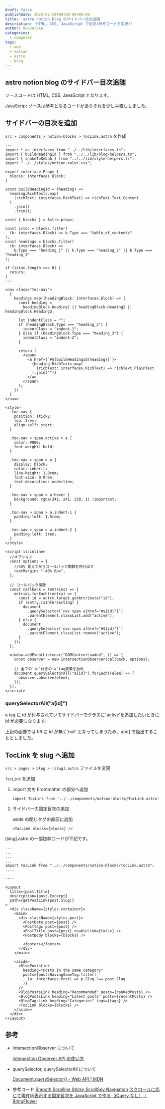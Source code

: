 ```yaml
---
draft: false
publishDate: 2023-02-24T09:00:00+09:00
title: 'astro notion blog のサイドバー目次追随'
description: 'HTML, CSS, JavaScript で記述(参考コードを変更)'
author: nuovotaka
categories:
  - computer
tags:
  - web
  - notion
  - astro
  - blog
---
```


## astro notion blog のサイドバー目次追随

ソースコードは HTML, CSS, JavaScript となります。

JavaScript ソースは参考となるコードがありそれを少し手直ししました。

## サイドバーの目次を追加

`src > components > notion-blocks > TocLink.astro` を作成

```tsx
---
import * as interfaces from "../../lib/interfaces.ts";
import { buildHeadingId } from "../../lib/blog-helpers.ts";
import { snakeToKebab } from "../../lib/style-helpers.ts";
import "../../styles/notion-color.css";

export interface Props {
  blocks: interfaces.Block;
}

const buildHeadingId = (heading) =>
  heading.RichTexts.map(
    (richText: interfaces.RichText) => richText.Text.Content
  )
    .join()
    .trim();

const { blocks } = Astro.props;

const istoc = blocks.filter(
  (b: interfaces.Block) => b.Type === "table_of_contents"
);
const headings = blocks.filter(
  (b: interfaces.Block) =>
    b.Type === "heading_1" || b.Type === "heading_2" || b.Type === "heading_3"
);

if (istoc.length === 0) {
  return;
}
---

<nav class="toc-nav">
  {
    headings.map((headingBlock: interfaces.Block) => {
      const heading =
        headingBlock.Heading1 || headingBlock.Heading2 || headingBlock.Heading3;

      let indentClass = "";
      if (headingBlock.Type === "heading_2") {
        indentClass = "indent-1";
      } else if (headingBlock.Type === "heading_3") {
        indentClass = "indent-2";
      }

      return (
        <span>
          <a href={`#${buildHeadingId(heading)}`}>
            {heading.RichTexts.map(
              (richText: interfaces.RichText) => richText.PlainText
            ).join("")}
          </a>
        </span>
      );
    })
  }
</nav>

<style>
  .toc-nav {
    position: sticky;
    top: 2rem;
    align-self: start;
  }

  .toc-nav > span.active > a {
    color: #000;
    font-weight: bold;
  }

  .toc-nav > span > a {
    display: block;
    color: inherit;
    line-height: 1.8rem;
    font-size: 0.9rem;
    text-decoration: underline;
  }

  .toc-nav > span > a:hover {
    background: rgba(241, 241, 239, 1) !important;
  }

  .toc-nav > span > a.indent-1 {
    padding-left: 1.5rem;
  }

  .toc-nav > span > a.indent-2 {
    padding-left: 3rem;
  }
</style>

<script is:inline>
  //オプション
  const options = {
    //40% 見えてからコールバック関数を呼び出す
    rootMargin: "-40% 0px",
  };

  // コールバック関数
  const callback = (entries) => {
    entries.forEach((entry) => {
      const id = entry.target.getAttribute("id");
      if (entry.isIntersecting) {
        document
          .querySelector(`nav span a[href="#${id}"]`)
          .parentElement.classList.add("active");
      } else {
        document
          .querySelector(`nav span a[href="#${id}"]`)
          .parentElement.classList.remove("active");
      }
    });
  };

  window.addEventListener("DOMContentLoaded", () => {
    const observer = new IntersectionObserver(callback, options);

    // 全ての`id`付きの`a`tag要素を抽出
    document.querySelectorAll("a[id]").forEach((elem) => {
      observer.observe(elem);
    });
  });
</script>
```

### querySelectorAll(”a[id]”)

a tag に id が付与されていてサイドバーでクラスに’.active’を追加したいときに id が必要になります。

上記の画像では h6 に id が無く’null’ となってしまうため、a[id] で抽出することとしました。

## TocLink を slug へ追加

`src > pages > blog > [slug].astro` ファイルを変更

`TocLink` を追加

1. import 文を Frontmatter の部分へ追加

   ```tsx
   import TocLink from '../../components/notion-blocks/TocLink.astro'
   ```

2. サイドバーの固定目次の追加

   aside の閉じタグの直前に追加

   ```tsx
   <TocLink blocks={blocks} />
   ```

[slug].astro の一部抜粋コードが下記です。

```tsx
---
...
...
...
import TocLink from "../../components/notion-blocks/TocLink.astro";
....

----

<Layout
  title={post.Title}
  description={post.Excerpt}
  path={getPostLink(post.Slug)}
>
  <div className={styles.container}>
    <main>
      <div className={styles.post}>
        <PostDate post={post} />
        <PostTags post={post} />
        <PostTitle post={post} enableLink={false} />
        <PostBody blocks={blocks} />

        <footer></footer>
      </div>
    </main>

    <aside>
      <BlogPostsLink
        heading="Posts in the same category"
        posts={postsHavingSameTag.filter(
          (p: interfaces.Post) => p.Slug !== post.Slug
        )}
      />
      <BlogPostsLink heading="Recommended" posts={rankedPosts} />
      <BlogPostsLink heading="Latest posts" posts={recentPosts} />
      <BlogTagsLink heading="Categories" tags={tags} />
      <TocLink blocks={blocks} />
    </aside>
  </div>
</Layout>
```

## 参考

- IntersectionObserver について

  [Intersection Observer API の使い方](https://www.webdesignleaves.com/pr/jquery/intersectionObserverAPI-basic.html)

- querySelector, querySelectorAll について

  [Document.querySelector() - Web API | MDN](https://developer.mozilla.org/ja/docs/Web/API/Document/querySelector)

- 参考コード
  [Smooth Scrolling Sticky ScrollSpy Navigation](https://www.bram.us/2020/01/10/smooth-scrolling-sticky-scrollspy-navigation/)
  [スクロールに応じて現在地表示する固定目次を JavaScript で作る（jQuery なし）｜ BringFlower](https://www.bring-flower.com/blog/fixed-and-highlighted-toc/)
